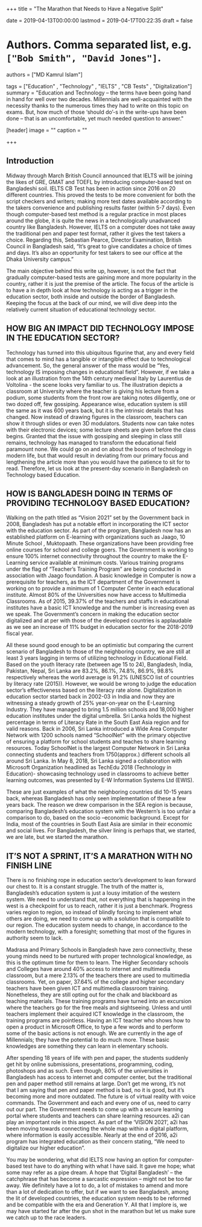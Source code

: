 +++
title = "The Marathon that Needs to Have a Negative Split"

date = 2019-04-13T00:00:00
lastmod = 2019-04-17T00:22:35
draft = false

# Authors. Comma separated list, e.g. `["Bob Smith", "David Jones"]`.
authors = ["MD Kamrul Islam"]

tags = ["Education" , "Technology" , "IELTS" , "CB Tests" , "Digitalization"]
summary = "Education and Technology – the terms have been going hand in hand for well over two decades. Millennials are well-acquainted with the necessity thanks to the numerous times they had to write on this topic on exams. But, how much of those ‘should do’-s in the write-ups have been done – that is an uncomfortable, yet much needed question to answer."

[header]
image = ""
caption = ""

+++

## Introduction

Midway through March British Council announced that IELTS will be joining the likes of GRE, GMAT and TOEFL by introducing computer-based test on Bangladeshi soil. IELTS CB Test has been in action since 2016 on 20 different countries. This proved the tests to be more convenient for both the script checkers and writers; making more test dates available according to the takers convenience and publishing results faster (within 5-7 days). Even though computer-based test method is a regular practice in most places around the globe, it is quite the news in a technologically unadvanced country like Bangladesh. However, IELTS on a computer does not take away the traditional pen and paper test format, rather it gives the test takers a choice. Regarding this, Sebastian Pearce, Director Examination, British Council in Bangladesh said, “It’s great to give candidates a choice of times and days. It’s also an opportunity for test takers to see our office at the Dhaka University campus.” 

The main objective behind this write up, however, is not the fact that gradually computer-based tests are gaining more and more popularity in the country, rather it is just the premise of the article. The focus of the article is to have a in depth look at how technology is acting as a trigger in the education sector, both inside and outside the border of Bangladesh. Keeping the focus at the back of our mind, we will dive deep into the relatively current situation of educational technology sector. 

## HOW BIG AN IMPACT DID TECHNOLOGY IMPOSE IN THE EDUCATION SECTOR?

Technology has turned into this ubiquitous figurine that, any and every field that comes to mind has a tangible or intangible effect due to technological advancement. So, the general answer of the mass would be “Yes, technology IS imposing changes in educational field”.  However, if we take a look at an illustration from the 14th century medieval Italy by Laurentius de Voltolina - the scene looks very familiar to us. The illustration depicts a classroom at University where the teacher is giving his lecture from a podium, some students from the front row are taking notes diligently, one or two dozed off, few gossiping. Appearance wise, education system is still the same as it was 600 years back, but it is the intrinsic details that has changed. Now instead of drawing figures in the classroom, teachers can show it through slides or even 3D modulators. Students now can take notes with their electronic devices; some lecture sheets are given before the class begins. Granted that the issue with gossiping and sleeping in class still remains, technology has managed to transform the educational field paramount none. We could go on and on about the boons of technology in modern life, but that would result in deviating from our primary focus and lengthening the article more than you would have the patience to sit for to read. Therefore, let us look at the present-day scenario in Bangladesh on Technology based Education. 

## HOW IS BANGLADESH DOING IN TERMS OF PROVIDING TECHNOLOGY BASED EDUCATION? 

Walking on the path titled as “Vision 2021” set by the Government back in 2008, Bangladesh has put a notable effort in incorporating the ICT sector with the education sector. As part of the program, Bangladesh now has an established platform on E-learning with organizations such as Jaago, 10 Minute School , Muktopaath. These organizations have been providing free online courses for school and college goers. The Government is working to ensure 100% internet connectivity throughout the country to make the E-Learning service available at minimum costs. Various training programs under the flag of “Teacher’s Training Program” are being conducted in association with Jaago foundation. A basic knowledge in Computer is now a prerequisite for teachers, as the ICT department of the Government is working on to provide a minimum of 1 Computer Center in each educational institute. Almost 80% of the Universities now have access to Multimedia Classrooms. As of 2015, 39.37% of the teachers and staffs in educational institutes have a basic ICT knowledge and the number is increasing even as we speak. The Government’s concern in making the education sector digitalized and at per with those of the developed countries is applaudable as we see an increase of 11% budget in education sector for the 2018-2019 fiscal year.
    

All these sound good enough to be an optimistic but comparing the current scenario of Bangladesh to those of the neighboring country, we are still at least 3 years lagging in terms of utilizing technology in Educational Field. Based on the youth literacy rate (between age 15 to 24), Bangladesh, India, Pakistan, Nepal, Sri Lanka are 83.2%, 86.1%, 74.8%, 86.9%, 98.8% respectively whereas the world average is 91.2% (UNESCO list of countries by literacy rate (2015)). However, we would be wrong to judge the education sector’s effectiveness based on the literacy rate alone. Digitalization in education sector started back in 2002-03 in India and now they are witnessing a steady growth of 25% year-on-year on the E-Learning Industry. They have managed to bring 1.5 million schools and 18,000 higher education institutes under the digital umbrella. Sri Lanka holds the highest percentage in terms of Literacy Rate in the South East Asia region and for valid reasons. Back in 2006, Sri Lanka introduced a Wide Area Computer Network with 1200 schools named “SchoolNet” with the primary objective of ensuring a platform for school students and teaches to share learning resources. Today SchoolNet is the largest Computer Network in Sri Lanka connecting students and teachers from 1750(approx.) different schools all around Sri Lanka. In May 8, 2018, Sri Lanka signed a collaboration with Microsoft Organization headlined as TechEdu 2018 (Technology in Education)- showcasing technology used in classrooms to achieve better learning outcomes, was presented by E-W Information Systems Ltd (EWIS). 

These are just examples of what the neighboring countries did 10-15 years back, whereas Bangladesh has only seen implementation of these a few years back. The reason we drew comparison in the SEA region is because, comparing Bangladesh’s education system with the Western’s is too unfair a comparison to do, based on the socio –economic background. Except for India, most of the countries in South East Asia are similar in their economic and social lives. For Bangladesh, the silver lining is perhaps that, we started, we are late, but we started the marathon.

## IT’S NOT A SPRINT, IT’S A MARATHON WITH NO FINISH LINE

There is no finishing rope in education sector’s development to lean forward our chest to. It is a constant struggle. The truth of the matter is, Bangladesh’s education system is just a lousy imitation of the western system. We need to understand that, not everything that is happening in the west is a checkpoint for us to reach, rather it is just a benchmark. Progress varies region to region, so instead of blindly forcing to implement what others are doing, we need to come up with a solution that is compatible to our region. The education system needs to change, in accordance to the modern technology, with a foresight; something that most of the figures in authority seem to lack. 

Madrasa and Primary Schools in Bangladesh have zero connectivity, these young minds need to be nurtured with proper technological knowledge, as this is the optimum time for them to learn. The Higher Secondary schools and Colleges have around 40% access to internet and multimedia classroom, but a mere 2.13% of the teachers there are used to multimedia classrooms. Yet, on paper, 37.64% of the college and higher secondary teachers have been given ICT and multimedia classroom training. Nonetheless, they are still opting out for the chalk and blackboard as teaching materials. These training programs have turned into an excursion where the teachers go for the free meals and sightseeing. Unless and until teachers implement their acquired ICT knowledge in the classroom, the training programs are pointless. Having an ICT teacher who shows how to open a product in Microsoft Office, to type a few words and to perform some of the basic actions is not enough. We are currently in the age of Millennials; they have the potential to do much more. These basic knowledges are something they can learn in elementary schools. 

After spending 18 years of life with pen and paper, the students suddenly get hit by online submissions, presentations, programming, coding, photoshops and as such. Even though, 80% of the universities in Bangladesh has access to internet and computer center, but the traditional pen and paper method still remains at large. Don’t get me wrong, it’s not that I am saying that pen and paper method is bad, no it is good, but it’s becoming more and more outdated. The future is of virtual reality with voice commands. The Government and each and every one of us, need to carry out our part. The Government needs to come up with a secure learning portal where students and teachers can share learning resources. a2i can play an important role in this aspect. As part of the ‘VISION 2021’, a2i has been moving towards connecting the whole map within a digital platform, where information is easily accessible. Nearly at the end of 2016, a2i program has integrated education as their concern stating, “We need to digitalize our higher education”. 

You may be wondering, what did IELTS now having an option for computer-based test have to do anything with what I have said. It gave me hope; what some may refer as a pipe dream. A hope that ‘Digital Bangladesh’ – the catchphrase that has become a sarcastic expression – might not be too far away. We definitely have a lot to do, a lot of mistakes to amend and more than a lot of dedication to offer, but if we want to see Bangladesh, among the lit of developed countries, the education system needs to be reformed and be compatible with the era and Generation Y. All that I implore is, we may have started far after the gun shot in the marathon but let us make sure we catch up to the race leaders. 
